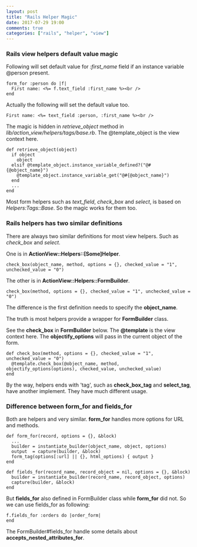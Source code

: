 ```yaml
---
layout: post
title: "Rails Helper Magic"
date: 2017-07-29 19:00 
comments: true
categories: ["rails", "helper", "view"]
---
```


### Rails view helpers default value magic
Following will set default value for *:first_name* field if an instance variable @person present.

    form_for :person do |f|
      First name: <%= f.text_field :first_name %><br />
    end

Actually the following will set the default value too.

    First name: <%= text_field :person, :first_name %><br />

The magic is hidden in *retrieve_object* method in *lib/action_view/helpers/tags/base.rb*.
The @template_object is the view context here.

    def retrieve_object(object)
      if object
        object
      elsif @template_object.instance_variable_defined?("@#{@object_name}")
        @template_object.instance_variable_get("@#{@object_name}")
      end
      ...
    end

Most form helpers such as *text_field*, *check_box* and *select*, is based on *Helpers:Tags::Base*.
So the magic works for them too.

### Rails helpers has two similar definitions
There are always two similar definitions for most view helpers.
Such as *check_box* and *select*.

One is in **ActionView::Helpers::[Some]Helper**.

    check_box(object_name, method, options = {}, checked_value = "1", unchecked_value = "0")

The other is in **ActionView::Helpers::FormBuilder**.

    check_box(method, options = {}, checked_value = "1", unchecked_value = "0")

The difference is the first definition needs to specify the **object_name**.

The truth is most helpers provide a wrapper for **FormBuilder** class.

See the **check_box** in **FormBuilder** below.
The **@template** is the view context here.
The **objectify_options** will pass in the current object of the form.

    def check_box(method, options = {}, checked_value = "1", unchecked_value = "0")
      @template.check_box(@object_name, method, objectify_options(options), checked_value, unchecked_value)
    end

By the way, helpers ends with 'tag', such as **check_box_tag** and **select_tag**, have another implement.  They have much different usage.

### Difference between form_for and fields_for
Both are helpers and very similar.
**form_for** handles more options for URL and methods.

    def form_for(record, options = {}, &block)
      ...
      builder = instantiate_builder(object_name, object, options)
      output  = capture(builder, &block)
      form_tag(options[:url] || {}, html_options) { output }
    end

    def fields_for(record_name, record_object = nil, options = {}, &block)
      builder = instantiate_builder(record_name, record_object, options)
      capture(builder, &block)
    end

But **fields_for** also defined in FormBuilder class while **form_for** did not.
So we can use fields_for as following:

    f.fields_for :orders do |order_form|
    end

The FormBuilder#fields_for handle some details about **accepts_nested_attributes_for**.
